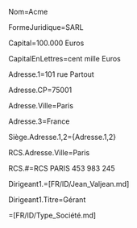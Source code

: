 Nom=Acme

FormeJuridique=SARL

Capital=100.000 Euros

CapitalEnLettres=cent mille Euros

Adresse.1=101 rue Partout

Adresse.CP=75001

Adresse.Ville=Paris

Adresse.3=France
 
Siège.Adresse.1,2={Adresse.1,2}

RCS.Adresse.Ville=Paris

RCS.#=RCS PARIS 453 983 245

Dirigeant1.=[FR/ID/Jean_Valjean.md]

Dirigeant1.Titre=Gérant

=[FR/ID/Type_Société.md]